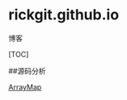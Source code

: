 # rickgit.github.io

博客

[TOC]

##源码分析

[ArrayMap](https://github.com/rickgit/rickgit.github.io/blob/master/ArrayMap.md)
